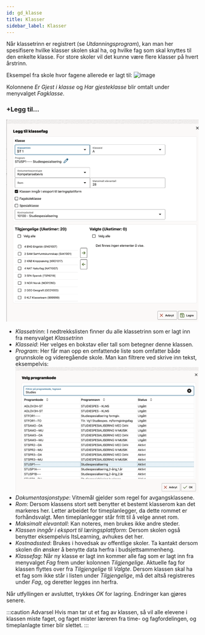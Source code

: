 ```yaml
---
id: gd_klasse
title: Klasser
sidebar_label: Klasser
---
```


Når klassetrinn er registrert (se _Utdanningsprogram_), kan man her spesifisere hvilke klasser skolen skal ha, og hvilke fag som skal knyttes til den enkelte klasse. For store skoler vil det kunne være flere klasser på hvert årstrinn. 

Eksempel fra skole hvor fagene allerede er lagt til:
![image](https://github.com/BarmanHanssen/iskole/assets/80097133/baeae1f1-216c-4bbf-82ff-637ebfbf8d6c)

Kolonnene _Er Gjest i klasse_ og _Har gjesteklasse_ blir omtalt under menyvalget _Fagklasse_.

### +Legg til...
![bilde](/img/grunnlagsdata_klasse_legg_til.png 'Legg til klasse')

- _Klassetrinn_: I nedtrekkslisten finner du alle klassetrinn som er lagt inn fra menyvalget _Klassetrinn_
- _Klasseid_: Her velges en bokstav eller tall som betegner denne klassen.
- _Program_: Her får man opp en omfattende liste som omfatter både grunnskole og videregående skole. Man kan filtrere ved skrive inn tekst, eksempelvis:
![bilde](/img/grunnlagsdata_klasse_legg_til_velg_program.png 'Velg program')
- _Dokumentasjonstype_: Vitnemål gjelder som regel for avgangsklassene. 
- _Rom_: Dersom klassens stort sett benytter et bestemt klasserom kan det markeres her. Letter arbeidet for timeplanlegger, da dette rommet er forhåndsvalgt. Men timeplanlegger står fritt til å velge annet rom.
- _Maksimalt elevantall_: Kan noteres, men brukes ikke andre steder.
- _Klassen inngår i eksport til læringsplattform_: Dersom skolen også benytter eksempelvis ItsLearning, avhukes det her.
- _Kostnadssted_: Brukes i hovedsak av offentlige skoler. Ta kantakt dersom skolen din ønsker å benytte data herfra i budsjettsammenheng.
- _Klassefag_: Når ny klasse er lagt inn kommer alle fag som er lagt inn fra menyvalget _Fag_ frem under kolonnen _Tilgjengelige_. Aktuelle fag for klassen flyttes over fra _Tilgjengelige_ til _Valgte_. Dersom klassen skal ha et fag som ikke står i listen under _Tilgjengelige_, må det altså registreres under _Fag_, og deretter legges inn herfra.
 
Når utfyllingen er avsluttet, trykkes _OK_ for lagring. Endringer kan gjøres senere. 

:::caution Advarsel
Hvis man tar ut et fag av klassen, så vil alle elevene i klassen miste faget, og faget mister læreren fra time- og fagfordelingen, og timeplanlagte timer blir slettet. 
:::
